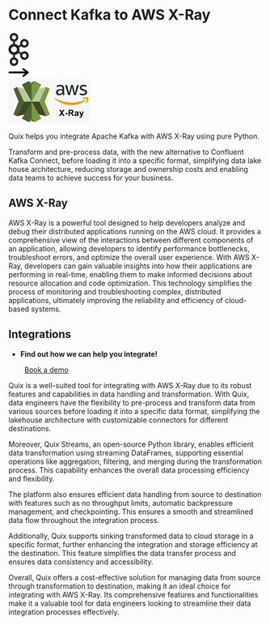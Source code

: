 # Connect Kafka to AWS X-Ray

<div class="connect-images cards blog-grid-card" markdown>
<div>
<img src="../images/kafka_logo.png" width="40px" />
</div>
<div>
<img src="../images/arrow.svg" width="40px" />
</div>
<div>
<img src="./images/aws-x-ray_1.jpg" />
</div>
</div>

Quix helps you integrate Apache Kafka with AWS X-Ray using pure Python.

Transform and pre-process data, with the new alternative to Confluent Kafka Connect, before loading it into a specific format, simplifying data lake house architecture, reducing storage and ownership costs and enabling data teams to achieve success for your business.

## AWS X-Ray

AWS X-Ray is a powerful tool designed to help developers analyze and debug their distributed applications running on the AWS cloud. It provides a comprehensive view of the interactions between different components of an application, allowing developers to identify performance bottlenecks, troubleshoot errors, and optimize the overall user experience. With AWS X-Ray, developers can gain valuable insights into how their applications are performing in real-time, enabling them to make informed decisions about resource allocation and code optimization. This technology simplifies the process of monitoring and troubleshooting complex, distributed applications, ultimately improving the reliability and efficiency of cloud-based systems.

## Integrations

<div class="grid cards" markdown>

- __Find out how we can help you integrate!__

    <a class="md-button md-button--primary" href="https://share.hsforms.com/1iW0TmZzKQMChk0lxd_tGiw4yjw2?__hstc=175542013.2303933fbd746c0ac86d9ccbe9bc9100.1728383268831.1729603416735.1729620918855.31&__hssc=175542013.1.1729620918855&__hsfp=2132701734" target="_blank" style="margin:.5rem;">Book a demo</a>

</div>


Quix is a well-suited tool for integrating with AWS X-Ray due to its robust features and capabilities in data handling and transformation. With Quix, data engineers have the flexibility to pre-process and transform data from various sources before loading it into a specific data format, simplifying the lakehouse architecture with customizable connectors for different destinations.

Moreover, Quix Streams, an open-source Python library, enables efficient data transformation using streaming DataFrames, supporting essential operations like aggregation, filtering, and merging during the transformation process. This capability enhances the overall data processing efficiency and flexibility.

The platform also ensures efficient data handling from source to destination with features such as no throughput limits, automatic backpressure management, and checkpointing. This ensures a smooth and streamlined data flow throughout the integration process.

Additionally, Quix supports sinking transformed data to cloud storage in a specific format, further enhancing the integration and storage efficiency at the destination. This feature simplifies the data transfer process and ensures data consistency and accessibility.

Overall, Quix offers a cost-effective solution for managing data from source through transformation to destination, making it an ideal choice for integrating with AWS X-Ray. Its comprehensive features and functionalities make it a valuable tool for data engineers looking to streamline their data integration processes effectively.

